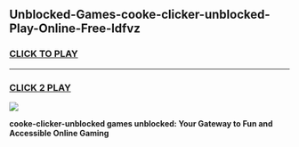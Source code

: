 
## Unblocked-Games-cooke-clicker-unblocked-Play-Online-Free-ldfvz
<h3>
<a href="https://premium76.site?title=cooke-clicker-unblocked&ref=26A">CLICK TO PLAY</a></h3>
<hr>

<h3>
<a href="https://premium76.site?title=cooke-clicker-unblocked&ref=26A">CLICK 2 PLAY</a>
  
</h3>

<a href="https://premium76.site?title=cooke-clicker-unblocked&ref=26A"><img src="https://clearcache.store/games.png"></a>


**cooke-clicker-unblocked games unblocked: Your Gateway to Fun and Accessible Online Gaming**
